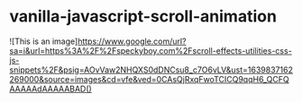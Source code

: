# vanilla-javascript-scroll-animation

![This is an image]https://www.google.com/url?sa=i&url=https%3A%2F%2Fspeckyboy.com%2Fscroll-effects-utilities-css-js-snippets%2F&psig=AOvVaw2NHQXS0dDNCsu8_c7O6vLV&ust=1639837162269000&source=images&cd=vfe&ved=0CAsQjRxqFwoTCICQ9qqH6_QCFQAAAAAdAAAAABAD()

